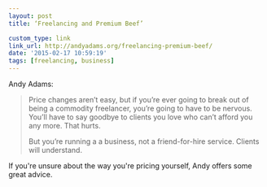 ```yaml
---
layout: post
title: ‘Freelancing and Premium Beef’

custom_type: link
link_url: http://andyadams.org/freelancing-premium-beef/
date: '2015-02-17 10:59:19'
tags: [freelancing, business]
---
```

Andy Adams:

> Price changes aren’t easy, but if you’re ever going to break out of being a commodity freelancer, you’re going to have to be nervous. You’ll have to say goodbye to clients you love who can’t afford you any more. That hurts.
>
> But you’re running a a business, not a friend-for-hire service. Clients will understand.

If you're unsure about the way you're pricing yourself, Andy offers some great advice.
